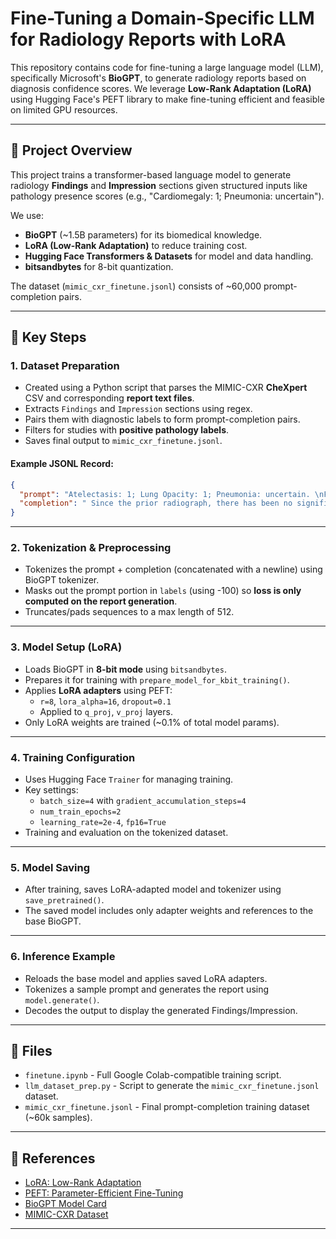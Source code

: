 # Fine-Tuning a Domain-Specific LLM for Radiology Reports with LoRA

This repository contains code for fine-tuning a large language model (LLM), specifically Microsoft's **BioGPT**, to generate radiology reports based on diagnosis confidence scores. We leverage **Low-Rank Adaptation (LoRA)** using Hugging Face's PEFT library to make fine-tuning efficient and feasible on limited GPU resources.

---

## 🧠 Project Overview

This project trains a transformer-based language model to generate radiology **Findings** and **Impression** sections given structured inputs like pathology presence scores (e.g., "Cardiomegaly: 1; Pneumonia: uncertain").

We use:
- **BioGPT** (~1.5B parameters) for its biomedical knowledge.
- **LoRA (Low-Rank Adaptation)** to reduce training cost.
- **Hugging Face Transformers & Datasets** for model and data handling.
- **bitsandbytes** for 8-bit quantization.

The dataset (`mimic_cxr_finetune.jsonl`) consists of ~60,000 prompt-completion pairs.

---

## 🔧 Key Steps

### 1. Dataset Preparation
- Created using a Python script that parses the MIMIC-CXR **CheXpert** CSV and corresponding **report text files**.
- Extracts `Findings` and `Impression` sections using regex.
- Pairs them with diagnostic labels to form prompt-completion pairs.
- Filters for studies with **positive pathology labels**.
- Saves final output to `mimic_cxr_finetune.jsonl`.

#### Example JSONL Record:
```json
{
  "prompt": "Atelectasis: 1; Lung Opacity: 1; Pneumonia: uncertain. \nFindings:",
  "completion": " Since the prior radiograph, there has been no significant change... \nImpression: No significant change since the prior radiograph..."
}
```

---

### 2. Tokenization & Preprocessing
- Tokenizes the prompt + completion (concatenated with a newline) using BioGPT tokenizer.
- Masks out the prompt portion in `labels` (using -100) so **loss is only computed on the report generation**.
- Truncates/pads sequences to a max length of 512.

---

### 3. Model Setup (LoRA)
- Loads BioGPT in **8-bit mode** using `bitsandbytes`.
- Prepares it for training with `prepare_model_for_kbit_training()`.
- Applies **LoRA adapters** using PEFT:
  - `r=8`, `lora_alpha=16`, `dropout=0.1`
  - Applied to `q_proj`, `v_proj` layers.
- Only LoRA weights are trained (~0.1% of total model params).

---

### 4. Training Configuration
- Uses Hugging Face `Trainer` for managing training.
- Key settings:
  - `batch_size=4` with `gradient_accumulation_steps=4`
  - `num_train_epochs=2`
  - `learning_rate=2e-4`, `fp16=True`
- Training and evaluation on the tokenized dataset.

---

### 5. Model Saving
- After training, saves LoRA-adapted model and tokenizer using `save_pretrained()`.
- The saved model includes only adapter weights and references to the base BioGPT.

---

### 6. Inference Example
- Reloads the base model and applies saved LoRA adapters.
- Tokenizes a sample prompt and generates the report using `model.generate()`.
- Decodes the output to display the generated Findings/Impression.

---

## 📁 Files
- `finetune.ipynb` - Full Google Colab-compatible training script.
- `llm_dataset_prep.py` - Script to generate the `mimic_cxr_finetune.jsonl` dataset.
- `mimic_cxr_finetune.jsonl` - Final prompt-completion training dataset (~60k samples).

---

## 📜 References
- [LoRA: Low-Rank Adaptation](https://arxiv.org/abs/2106.09685)
- [PEFT: Parameter-Efficient Fine-Tuning](https://huggingface.co/docs/transformers/main/en/peft)
- [BioGPT Model Card](https://huggingface.co/microsoft/biogpt)
- [MIMIC-CXR Dataset](https://physionet.org/content/mimic-cxr/2.0.0/)

---


